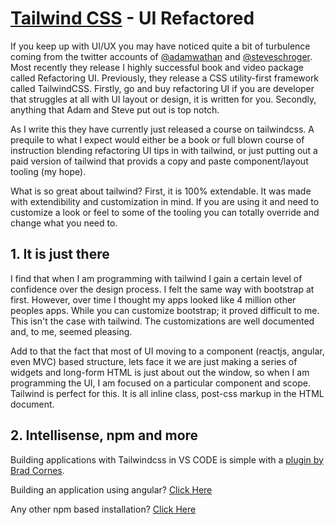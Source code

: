 # [Tailwind CSS](https://tailwindcss.com) - UI Refactored

If you keep up with UI/UX you may have noticed quite a bit of turbulence coming from the twitter accounts of [@adamwathan](https://twitter.com/adamwathan) and [@steveschroger](https://twitter.com/steveschoger). Most recently they release I highly successful book and video package called Refactoring UI. Previously, they release a CSS utility-first framework called TailwindCSS. Firstly, go and buy refactoring UI if you are developer that struggles at all with UI layout or design, it is written for you. Secondly, anything that Adam and Steve put out is top notch.

As I write this they have currently just released a course on tailwindcss. A prequile to what I expect would either be a book or full blown course of instruction blending refactoring UI tips in with tailwind, or just putting out a paid version of tailwind that provids a copy and paste component/layout tooling (my hope).

What is so great about tailwind? First, it is 100% extendable. It was made with extendibility and customization in mind. If you are using it and need to customize a look or feel to some of the tooling you can totally override and change what you need to.

## 1. It is just there

I find that when I am programming with tailwind I gain a certain level of confidence over the design process. I felt the same way with bootstrap at first. However, over time I thought my apps looked like 4 million other peoples apps. While you can customize bootstrap; it proved difficult to me. This isn't the case with tailwind. The customizations are well documented and, to me, seemed pleasing. 

Add to that the fact that most of UI moving to a component (reactjs, angular, even MVC) based structure, lets face it we are just making a series of widgets and long-form HTML is just about out the window, so when I am programming the UI, I am focused on a particular component and scope. Tailwind is perfect for this. It is all inline class, post-css markup in the HTML document.

## 2. Intellisense, npm and more

Building applications with Tailwindcss in VS CODE is simple with a [plugin by Brad Cornes](https://marketplace.visualstudio.com/items?itemName=bradlc.vscode-tailwindcss).


Building an application using angular? [Click Here](https://www.npmjs.com/package/ng-tailwindcss)


Any other npm based installation? [Click Here](https://tailwindcss.com/docs/installation/)
